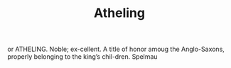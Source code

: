 ---
title: Atheling
letter: A
permalink: "/definitions/bld-atheling.html"
body: or ATHELING. Noble; ex-cellent. A title of honor amoug the Anglo-Saxons, properly
  belonging to the king’s chil-dren. Spelmau
published_at: '2018-07-07'
source: Black's Law Dictionary 2nd Ed (1910)
layout: post
---